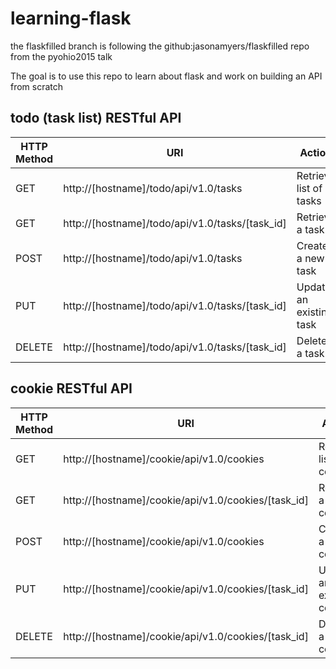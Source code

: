 # learning-flask

the flaskfilled branch is following the github:jasonamyers/flaskfilled repo
from the pyohio2015 talk

The goal is to use this repo to learn about flask and work on building an API
from scratch

todo (task list) RESTful API
----------------------------

HTTP Method|URI|Action
-----|-----|-----
GET|http://[hostname]/todo/api/v1.0/tasks|Retrieve list of tasks
GET|http://[hostname]/todo/api/v1.0/tasks/[task_id]|Retrieve a task
POST|http://[hostname]/todo/api/v1.0/tasks|Create a new task
PUT|http://[hostname]/todo/api/v1.0/tasks/[task_id]|Update an existing task
DELETE|http://[hostname]/todo/api/v1.0/tasks/[task_id]|Delete a task


cookie RESTful API
------------------

HTTP Method|URI|Action
-----|-----|-----
GET|http://[hostname]/cookie/api/v1.0/cookies|Retrieve list of cookies
GET|http://[hostname]/cookie/api/v1.0/cookies/[task_id]|Retrieve a cookie
POST|http://[hostname]/cookie/api/v1.0/cookies|Create a new cookie
PUT|http://[hostname]/cookie/api/v1.0/cookies/[task_id]|Update an existing cookie
DELETE|http://[hostname]/cookie/api/v1.0/cookies/[task_id]|Delete a cookie


